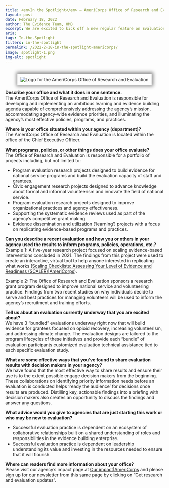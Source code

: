 ```yaml
---
title: <em>In the Spotlight</em> – AmeriCorps Office of Research and Evaluation
layout: post
date: February 18, 2022
author: The Evidence Team, OMB
excerpt: We are excited to kick off a new regular feature on Evaluation.gov – In the Spotlight! In these posts, we will introduce you to the people and offices across the Federal Government who are doing the hard work of undertaking...
aria: 
tags: In-the-Spotlight
filters: in-the-spotlight
permalink: /2022-2-18-in-the-spotlight-americorps/
image: spotlight-1.png
img-alt: spotlight
---
```

<br>
<center><img src="{{site.baseurl}}/assets/images/agency-seals/AmeriCorps_Logo.jpg" alt="Logo for the AmeriCorps Office of Research and Evaluation" class="spt-agny" style="box-shadow: 1px -1px 11px 4px rgb(0 0 0 / 47%); padding: 10px"></center>

**Describe your office and what it does in one sentence.**  
The AmeriCorps Office of Research and Evaluation is responsible for developing and implementing an ambitious learning and evidence building agenda capable of comprehensively addressing the agency’s mission, accommodating agency-wide evidence priorities, and illuminating the agency’s most effective policies, programs, and practices.

**Where is your office situated within your agency (department)?**  
The AmeriCorps Office of Research and Evaluation is located within the office of the Chief Executive Officer. 

**What programs, policies, or other things does your office evaluate?**  
The Office of Research and Evaluation is responsible for a portfolio of projects including, but not limited to:
* Program evaluation research projects designed to build evidence for national service programs and build the evaluation capacity of staff and grantees.
* Civic engagement research projects designed to advance knowledge about formal and informal volunteerism and innovate the field of national service.
* Program evaluation research projects designed to improve organizational practices and agency effectiveness.
* Supporting the systematic evidence reviews used as part of the agency’s competitive grant making.
* Evidence dissemination and utilization (‘learning’) projects with a focus on replicating evidence-based programs and practices.

**Can you describe a recent evaluation and how you or others in your agency used the results to inform programs, policies, operations, etc.?**  
Example 1: A five-year research project focused on scaling evidence-based interventions concluded in 2021. The findings from this project were used to create an interactive, virtual tool to help anyone interested in replicating what works ([Scaling Checklists: Assessing Your Level of Evidence and Readiness (SCALER)|AmeriCorps](https://americorps.gov/grantees-sponsors/evaluation-resources/scaler "link to scaling checklists on amricorps.gov")).

Example 2: The Office of Research and Evaluation sponsors a research grant program designed to improve national service and volunteering practice. Findings from two recent studies on why individuals decide to serve and best practices for managing volunteers will be used to inform the agency’s recruitment and training efforts.

**Tell us about an evaluation currently underway that you are excited about?**  
We have 3 “bundled” evaluations underway right now that will build evidence for grantees focused on opioid recovery, increasing volunteerism, and addressing climate change. The evaluation designs are tailored to the program lifecycles of these initiatives and provide each “bundle” of evaluation participants customized evaluation technical assistance tied to each specific evaluation study.

**What are some effective ways that you’ve found to share evaluation results with decision makers in your agency?**  
We have found that the most effective way to share results and ensure their use is to the extent possible engage decision makers from the beginning. These collaborations on identifying priority information needs before an evaluation is conducted helps ‘ready the audience’ for decisions once results are produced. Distilling key, actionable findings into a briefing with decision makers also creates an opportunity to discuss the findings and answer any questions.

**What advice would you give to agencies that are just starting this work or who may be new to evaluation?**  
* Successful evaluation practice is dependent on an ecosystem of collaborative relationships built on a shared understanding of roles and responsibilities in the evidence building enterprise.
* Successful evaluation practice is dependent on leadership understanding its value and investing in the resources needed to ensure that it will flourish.

**Where can readers find more information about your office?**  
Please visit our agency’s impact page at [Our impact|AmeriCorps](https://americorps.gov/about/our-impact/ "Impact page on americorps.gov") and please sign up for our newsletter from this same page by clicking on “Get research and evaluation updates”.
